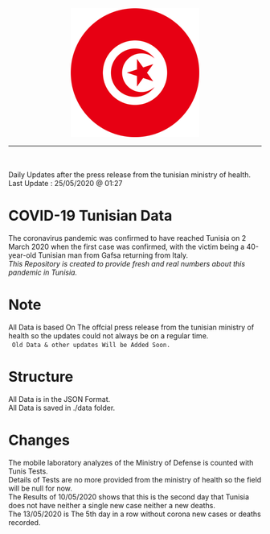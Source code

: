 <div align="center"><img src="tunisia.png"><hr><br/><br/></div>
Daily Updates after the press release from the tunisian ministry of health.<br>
Last Update : 25/05/2020 @ 01:27

# COVID-19 Tunisian Data

The coronavirus pandemic was confirmed to have reached Tunisia on 2 March 2020 when the first case was confirmed, with the victim being a 40-year-old Tunisian man from Gafsa returning from Italy.
<br/>
*This Repository is created to provide fresh and real numbers about this pandemic in Tunisia.*

# Note

All Data is based On The offcial press release from the tunisian ministry of health so the updates could not always be on a regular time.<br>
`  Old Data & other updates Will be Added Soon.  `

# Structure
All Data is in the JSON Format.<br/>
All Data is saved in ./data folder.

# Changes

The mobile laboratory analyzes of the Ministry of Defense is counted with Tunis Tests.
<br/>
Details of Tests are no more provided from the ministry of health so the field will be null for now.
<br/>
The Results of 10/05/2020 shows that this is the second day that Tunisia does not have neither a single new case neither a new deaths.
<br/>
The 13/05/2020 is The 5th day in a row without corona new cases or deaths recorded.